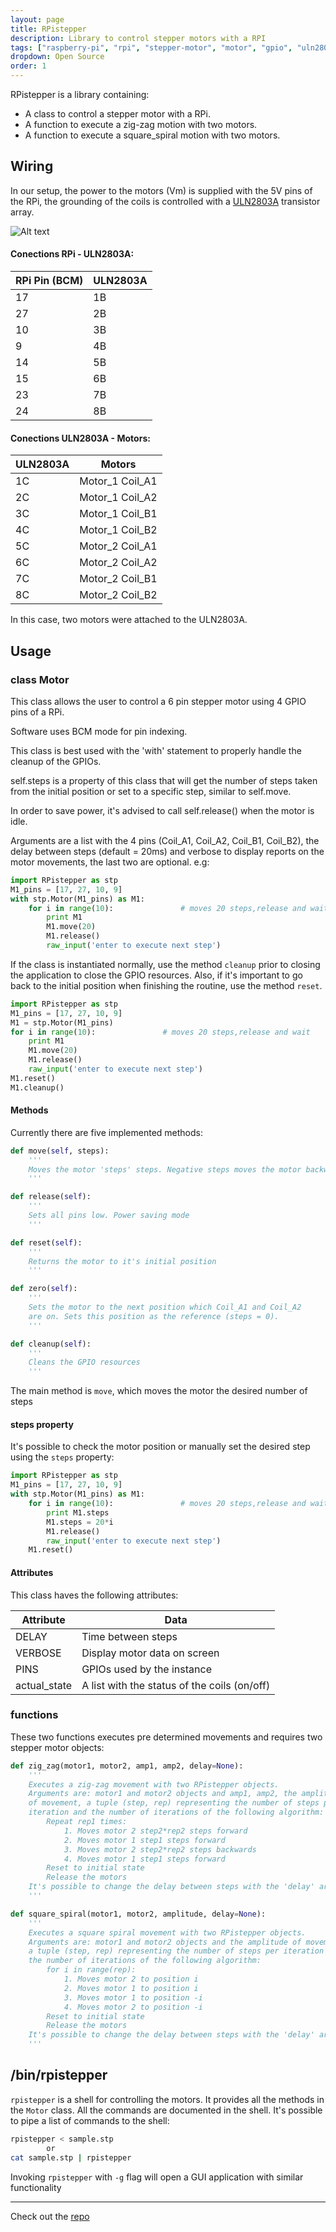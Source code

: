 ```yaml
---
layout: page
title: RPistepper
description: Library to control stepper motors with a RPI
tags: ["raspberry-pi", "rpi", "stepper-motor", "motor", "gpio", "uln2803a", "python", "python-library"]
dropdown: Open Source
order: 1
---
```

<!-- Automatically generated. Run search_repos.rb to rebuild -->



RPistepper is a library containing:
* A class to control a stepper motor with a RPi.
* A function to execute a zig-zag motion with two motors.
* A function to execute a square_spiral motion with two motors.

## Wiring
In our setup, the power to the motors (Vm) is supplied with the 5V pins of the RPi, the grounding of the coils is controlled with a [ULN2803A](http://www.ti.com/lit/ds/symlink/uln2803a.pdf) transistor array.

![Alt text](https://raw.githubusercontent.com/luxedo/RPistepper/master/pinout.png "Example setup")

#### Conections RPi - ULN2803A:

| RPi Pin (BCM)| ULN2803A|
|--------------|---------|
|      17      |    1B   |
|      27      |    2B   |
|      10      |    3B   |
|      9       |    4B   |
|      14      |    5B   |
|      15      |    6B   |
|      23      |    7B   |
|      24      |    8B   |

#### Conections ULN2803A - Motors:

| ULN2803A| Motors          |
|---------|-----------------|
|    1C   | Motor_1 Coil_A1 |
|    2C   | Motor_1 Coil_A2 |
|    3C   | Motor_1 Coil_B1 |
|    4C   | Motor_1 Coil_B2 |
|    5C   | Motor_2 Coil_A1 |
|    6C   | Motor_2 Coil_A2 |
|    7C   | Motor_2 Coil_B1 |
|    8C   | Motor_2 Coil_B2 |

In this case, two motors were attached to the ULN2803A.


## Usage
### class Motor
This class allows the user to control a 6 pin stepper motor using 4 GPIO pins of a RPi.

Software uses BCM mode for pin indexing.

This class is best used with the 'with' statement to properly handle the cleanup of the GPIOs.

self.steps is a property of this class that will get the number of steps taken from the initial position or set to a specific step, similar to self.move.

In order to save power, it's advised to call self.release() when the motor is idle.

Arguments are a list with the 4 pins (Coil_A1, Coil_A2, Coil_B1, Coil_B2), the delay between steps (default = 20ms) and verbose to display reports on the motor movements, the last two are optional.
e.g:
```python
import RPistepper as stp
M1_pins = [17, 27, 10, 9]
with stp.Motor(M1_pins) as M1:
    for i in range(10):               # moves 20 steps,release and wait
        print M1
        M1.move(20)
        M1.release()
        raw_input('enter to execute next step')
```
If the class is instantiated normally, use the method `cleanup` prior to closing the application to close the GPIO resources.
Also, if it's important to go back to the initial position when finishing the routine, use the method `reset`.

```python
import RPistepper as stp
M1_pins = [17, 27, 10, 9]
M1 = stp.Motor(M1_pins)
for i in range(10):               # moves 20 steps,release and wait
    print M1
    M1.move(20)
    M1.release()
    raw_input('enter to execute next step')
M1.reset()
M1.cleanup()
```


#### Methods
Currently there are five implemented methods:
```python
def move(self, steps):
    '''
    Moves the motor 'steps' steps. Negative steps moves the motor backwards
    '''
```
```python
def release(self):
    '''
    Sets all pins low. Power saving mode
    '''
```
```python
def reset(self):
    '''
    Returns the motor to it's initial position
    '''
```
```python
def zero(self):
    '''
    Sets the motor to the next position which Coil_A1 and Coil_A2
    are on. Sets this position as the reference (steps = 0).
    '''
```
```python
def cleanup(self):
    '''
    Cleans the GPIO resources
    '''
```
The main method is `move`, which moves the motor the desired number of steps

#### steps property
It's possible to check the motor position or manually set the desired step using the `steps` property:
```python
import RPistepper as stp
M1_pins = [17, 27, 10, 9]
with stp.Motor(M1_pins) as M1:
    for i in range(10):               # moves 20 steps,release and wait
        print M1.steps
        M1.steps = 20*i
        M1.release()
        raw_input('enter to execute next step')
    M1.reset()
```
#### Attributes
This class haves the following attributes:

| Attribute    |  Data   |
|--------------|---------|
| DELAY        | Time between steps           |
| VERBOSE      | Display motor data on screen |
| PINS         | GPIOs used by the instance   |
| actual_state | A list with the status of the coils (on/off) |

### functions
These two functions executes pre determined movements and requires two stepper motor objects:
```python
def zig_zag(motor1, motor2, amp1, amp2, delay=None):
    '''
    Executes a zig-zag movement with two RPistepper objects.
    Arguments are: motor1 and motor2 objects and amp1, amp2, the amplitude
    of movement, a tuple (step, rep) representing the number of steps per
    iteration and the number of iterations of the following algorithm:
        Repeat rep1 times:
            1. Moves motor 2 step2*rep2 steps forward
            2. Moves motor 1 step1 steps forward
            3. Moves motor 2 step2*rep2 steps backwards
            4. Moves motor 1 step1 steps forward
        Reset to initial state
        Release the motors
    It's possible to change the delay between steps with the 'delay' argument
    '''
```
```python
def square_spiral(motor1, motor2, amplitude, delay=None):
    '''
    Executes a square spiral movement with two RPistepper objects.
    Arguments are: motor1 and motor2 objects and the amplitude of movement,
    a tuple (step, rep) representing the number of steps per iteration and
    the number of iterations of the following algorithm:
        for i in range(rep):
            1. Moves motor 2 to position i
            2. Moves motor 1 to position i
            3. Moves motor 1 to position -i
            4. Moves motor 2 to position -i
        Reset to initial state
        Release the motors
    It's possible to change the delay between steps with the 'delay' argument
    '''
```

## /bin/rpistepper
`rpistepper` is a shell for controlling the motors. It provides all the methods in the `Motor` class. All the commands are documented in the shell.
It's possible to pipe a list of commands to the shell:
```bash
rpistepper < sample.stp
        or
cat sample.stp | rpistepper
```
Invoking `rpistepper` with `-g` flag will open a GUI application with similar functionality

---
Check out the [repo](https://github.com/luxedo/RPistepper)
